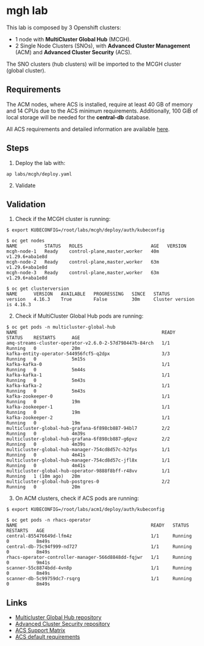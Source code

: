 # mgh lab
This lab is composed by 3 Openshift clusters:
* 1 node with **MultiCluster Global Hub** (MCGH).
* 2 Single Node Clusters (SNOs), with **Advanced Cluster Management** (ACM) and **Advanced Cluster Security** (ACS).

The SNO clusters (hub clusters) will be imported to the MCGH cluster (global cluster).

## Requirements
The ACM nodes, where ACS is installed, require at least 40 GB of memory and 14 CPUs due to the ACS minimum requirements. Additionally, 100 GiB of local storage will be needed for the **central-db** database.

All ACS requirements and detailed information are available [here](https://docs.openshift.com/acs/4.5/installing/acs-default-requirements.html).

## Steps
1. Deploy the lab with:
```shell
ap labs/mcgh/deploy.yaml
```
2. Validate

## Validation
1. Check if the MCGH cluster is running:
```shell
$ export KUBECONFIG=/root/labs/mcgh/deploy/auth/kubeconfig

$ oc get nodes
NAME          STATUS   ROLES                         AGE   VERSION
mcgh-node-1   Ready    control-plane,master,worker   40m   v1.29.6+aba1e8d
mcgh-node-2   Ready    control-plane,master,worker   63m   v1.29.6+aba1e8d
mcgh-node-3   Ready    control-plane,master,worker   63m   v1.29.6+aba1e8d

$ oc get clusterversion
NAME      VERSION   AVAILABLE   PROGRESSING   SINCE   STATUS
version   4.16.3    True        False         30m     Cluster version is 4.16.3
```
2. Check if MultiCluster Global Hub pods are running:
```shell
$ oc get pods -n multicluster-global-hub
NAME                                                     READY   STATUS    RESTARTS      AGE
amq-streams-cluster-operator-v2.6.0-2-57d798447b-84rch   1/1     Running   0             20m
kafka-entity-operator-544956fcf5-q2dpx                   3/3     Running   0             5m15s
kafka-kafka-0                                            1/1     Running   0             5m44s
kafka-kafka-1                                            1/1     Running   0             5m43s
kafka-kafka-2                                            1/1     Running   0             5m43s
kafka-zookeeper-0                                        1/1     Running   0             19m
kafka-zookeeper-1                                        1/1     Running   0             19m
kafka-zookeeper-2                                        1/1     Running   0             19m
multicluster-global-hub-grafana-6f898cb887-94bl7         2/2     Running   0             4m39s
multicluster-global-hub-grafana-6f898cb887-g6pvz         2/2     Running   0             4m39s
multicluster-global-hub-manager-754cd8d57c-h2fps         1/1     Running   0             4m41s
multicluster-global-hub-manager-754cd8d57c-jfl8x         1/1     Running   0             4m41s
multicluster-global-hub-operator-9888f8bff-r48vv         1/1     Running   1 (10m ago)   20m
multicluster-global-hub-postgres-0                       2/2     Running   0             20m
```
3. On ACM clusters, check if ACS pods are running:
```shell
$ export KUBECONFIG=/root/labs/acm1/deploy/auth/kubeconfig

$ oc get pods -n rhacs-operator
NAME                                                 READY   STATUS    RESTARTS   AGE
central-855476649d-lfm4z                             1/1     Running   0          8m49s
central-db-75c94f999-nd727                           1/1     Running   0          8m49s
rhacs-operator-controller-manager-566d8848dd-fqjwr   1/1     Running   0          9m41s
scanner-55c8874bdd-4vn8p                             1/1     Running   0          8m49s
scanner-db-5c99759dc7-rsqrg                          1/1     Running   0          8m49s
```

## Links
* [Multicluster Global Hub repository](https://github.com/stolostron/multicluster-global-hub/tree/main)
* [Advanced Cluster Security repository](https://github.com/stackrox/stackrox/tree/master)
* [ACS Support Matrix](https://access.redhat.com/articles/7045053)
* [ACS default requirements](https://docs.openshift.com/acs/4.5/installing/acs-default-requirements.html)
